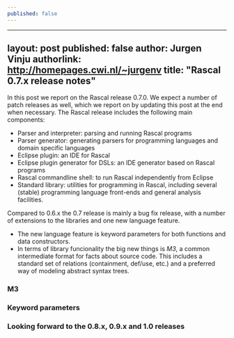 ```yaml
---
published: false
---
```



---
layout: post 
published: false
author: Jurgen Vinju
authorlink: http://homepages.cwi.nl/~jurgenv
title: "Rascal 0.7.x release notes"
---

In this post we report on the Rascal release 0.7.0. We expect a number of patch releases as well, which we report on by updating this post at the end when necessary. The Rascal release includes the following main components:

* Parser and interpreter: parsing and running Rascal programs
* Parser generator: generating parsers for programming languages and domain specific languages
* Eclipse plugin: an IDE for Rascal
* Eclipse plugin generator for DSLs: an IDE generator based on Rascal programs
* Rascal commandline shell: to run Rascal independently from Eclipse
* Standard library: utilities for programming in Rascal, including several (stable) programming language front-ends and general analysis facilities.

Compared to 0.6.x the 0.7 release is mainly a bug fix release, with a number of extensions to the libraries and one new language feature. 

* The new language feature is keyword parameters for both functions and data constructors. 
* In terms of library funcionality the big new things is *M3*, a common intermediate format for facts about source code. This includes a standard set of relations (containment, def/use, etc.) and a preferred way of modeling abstract syntax trees.

### M3

### Keyword parameters

### Looking forward to the 0.8.x, 0.9.x and 1.0 releases
